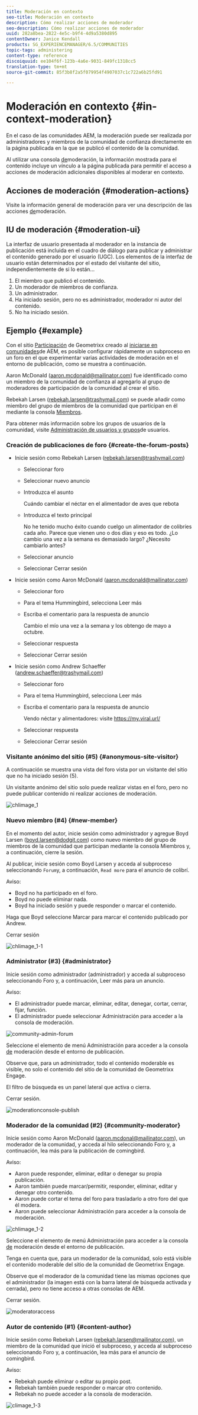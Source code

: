 ```yaml
---
title: Moderación en contexto
seo-title: Moderación en contexto
description: Cómo realizar acciones de moderador
seo-description: Cómo realizar acciones de moderador
uuid: 282a8bea-2822-4e5c-b9f4-4d9a5380d895
contentOwner: Janice Kendall
products: SG_EXPERIENCEMANAGER/6.5/COMMUNITIES
topic-tags: administering
content-type: reference
discoiquuid: ee104f6f-123b-4a6e-9031-849fc1318cc5
translation-type: tm+mt
source-git-commit: 85f3b8f2a5f079954f4907037c1c722a6b25fd91

---
```



# Moderación en contexto {#in-context-moderation}

En el caso de las comunidades AEM, la moderación puede ser realizada por administradores y miembros de la comunidad de confianza directamente en la página publicada en la que se publicó el contenido de la comunidad.

Al utilizar una consola [de](moderation.md)moderación, la información mostrada para el contenido incluye un vínculo a la página publicada para permitir el acceso a acciones de moderación adicionales disponibles al moderar en contexto.

## Acciones de moderación {#moderation-actions}

Visite la información general de moderación para ver una descripción de las acciones [de](moderate-ugc.md#moderation-actions)moderación.

## IU de moderación {#moderation-ui}

La interfaz de usuario presentada al moderador en la instancia de publicación está incluida en el cuadro de diálogo para publicar y administrar el contenido generado por el usuario (UGC). Los elementos de la interfaz de usuario están determinados por el estado del visitante del sitio, independientemente de si lo están...

1. El miembro que publicó el contenido.
1. Un moderador de miembros de confianza.
1. Un administrador.
1. Ha iniciado sesión, pero no es administrador, moderador ni autor del contenido.
1. No ha iniciado sesión.

## Ejemplo {#example}

Con el sitio [Participación](http://localhost:4503/content/sites/engage/en.html) de Geometrixx creado al [iniciarse en comunidades](getting-started.md)de AEM, es posible configurar rápidamente un subproceso en un foro en el que experimentar varias actividades de moderación en el entorno de publicación, como se muestra a continuación.

Aaron McDonald (aaron.mcdonald@mailinator.com) fue identificado como un miembro de la comunidad de confianza al agregarlo al grupo de moderadores de participación de la comunidad al crear el sitio.

Rebekah Larsen (rebekah.larsen@trashymail.com) se puede añadir como miembro del grupo de miembros de la comunidad que participan en él mediante la consola [Miembros](members.md).

Para obtener más información sobre los grupos de usuarios de la comunidad, visite [Administración de usuarios y grupos](users.md)de usuarios.

### Creación de publicaciones de foro {#create-the-forum-posts}

* Inicie sesión como Rebekah Larsen (rebekah.larsen@trashymail.com)

   * Seleccionar foro
   * Seleccionar nuevo anuncio
   * Introduzca el asunto

      Cuándo cambiar el néctar en el alimentador de aves que rebota

   * Introduzca el texto principal

      No he tenido mucho éxito cuando cuelgo un alimentador de colibríes cada año. Parece que vienen uno o dos días y eso es todo. ¿Lo cambio una vez a la semana es demasiado largo? ¿Necesito cambiarlo antes?
   * Seleccionar anuncio
   * Seleccionar Cerrar sesión

* Inicie sesión como Aaron McDonald (aaron.mcdonald@mailinator.com)

   * Seleccionar foro
   * Para el tema Hummingbird, selecciona Leer más
   * Escriba el comentario para la respuesta de anuncio

      Cambio el mío una vez a la semana y los obtengo de mayo a octubre.

   * Seleccionar respuesta
   * Seleccionar Cerrar sesión

* Inicie sesión como Andrew Schaeffer (andrew.schaeffer@trashymail.com)

   * Seleccionar foro
   * Para el tema Hummingbird, selecciona Leer más
   * Escriba el comentario para la respuesta de anuncio

      Vendo néctar y alimentadores: visite https://my.viral.url/

   * Seleccionar respuesta
   * Seleccionar Cerrar sesión

### Visitante anónimo del sitio (#5) {#anonymous-site-visitor}

A continuación se muestra una vista del foro vista por un visitante del sitio que no ha iniciado sesión (5).

Un visitante anónimo del sitio solo puede realizar vistas en el foro, pero no puede publicar contenido ni realizar acciones de moderación.

![chlimage_1](assets/chlimage_1.png)

### Nuevo miembro (#4) {#new-member}

En el momento del autor, inicie sesión como administrador y agregue Boyd Larsen (boyd.larsen@dodgit.com) como nuevo miembro del grupo de miembros de la comunidad que participan mediante la consola [](members.md)Miembros y, a continuación, cierre la sesión.

Al publicar, inicie sesión como Boyd Larsen y acceda al subproceso seleccionando `Forum`y, a continuación, `Read more` para el anuncio de colibrí.

Aviso:

* Boyd no ha participado en el foro.
* Boyd no puede eliminar nada.
* Boyd ha iniciado sesión y puede responder o marcar el contenido.

Haga que Boyd seleccione Marcar para marcar el contenido publicado por Andrew.

Cerrar sesión

![chlimage_1-1](assets/chlimage_1-1.png)

### Administrator (#3) {#administrator}

Inicie sesión como administrador (administrador) y acceda al subproceso seleccionando Foro y, a continuación, Leer más para un anuncio.

Aviso:

* El administrador puede marcar, eliminar, editar, denegar, cortar, cerrar, fijar, función.
* El administrador puede seleccionar Administración para acceder a la consola de moderación.

![community-admin-forum](assets/communityadmin-forum.png)

Seleccione el elemento de menú Administración para acceder a la consola [de](moderation.md) moderación desde el entorno de publicación.

Observe que, para un administrador, todo el contenido moderable es visible, no solo el contenido del sitio de la comunidad de Geometrixx Engage.

El filtro de búsqueda es un panel lateral que activa o cierra.

Cerrar sesión.

![moderationconsole-publish](assets/moderationconsole-publish.png)

### Moderador de la comunidad (#2) {#community-moderator}

Inicie sesión como Aaron McDonald (aaron.mcdonal@mailinator.com), un moderador de la comunidad, y acceda al hilo seleccionando Foro y, a continuación, lea más para la publicación de comingbird.

Aviso:

* Aaron puede responder, eliminar, editar o denegar su propia publicación.
* Aaron también puede marcar/permitir, responder, eliminar, editar y denegar otro contenido.
* Aaron puede cortar el tema del foro para trasladarlo a otro foro del que él modera.
* Aaron puede seleccionar Administración para acceder a la consola de moderación.

![chlimage_1-2](assets/chlimage_1-2.png)

Seleccione el elemento de menú Administración para acceder a la consola [de](moderation.md) moderación desde el entorno de publicación.

Tenga en cuenta que, para un moderador de la comunidad, solo está visible el contenido moderable del sitio de la comunidad de Geometrixx Engage.

Observe que el moderador de la comunidad tiene las mismas opciones que el administrador (la imagen está con la barra lateral de búsqueda activada y cerrada), pero no tiene acceso a otras consolas de AEM.

Cerrar sesión.

![moderatoraccess](assets/moderatoraccess.png)

### Autor de contenido (#1) {#content-author}

Inicie sesión como Rebekah Larsen (rebekah.larsen@mailinator.com), un miembro de la comunidad que inició el subproceso, y acceda al subproceso seleccionando Foro y, a continuación, lea más para el anuncio de comingbird.

Aviso:

* Rebekah puede eliminar o editar su propio post.
* Rebekah también puede responder o marcar otro contenido.
* Rebekah no puede acceder a la consola de moderación.

![climage_1-3](assets/chlimage_1-3.png)

